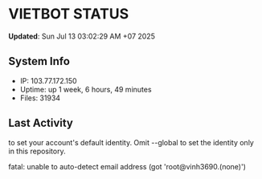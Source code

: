 # VIETBOT STATUS
**Updated**: Sun Jul 13 03:02:29 AM +07 2025

## System Info
- IP: 103.77.172.150
- Uptime: up 1 week, 6 hours, 49 minutes
- Files: 31934

## Last Activity

to set your account's default identity.
Omit --global to set the identity only in this repository.

fatal: unable to auto-detect email address (got 'root@vinh3690.(none)')
